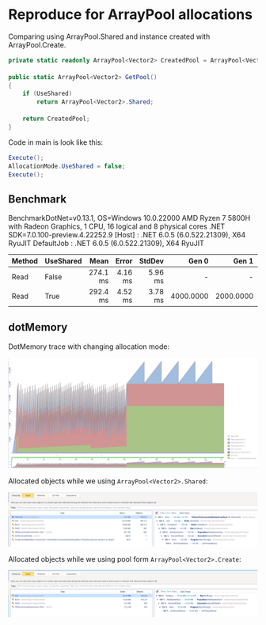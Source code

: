 # Reproduce for ArrayPool allocations

Comparing using ArrayPool<Vector2>.Shared and instance created with ArrayPool<Vector2>.Create.

```csharp
private static readonly ArrayPool<Vector2> CreatedPool = ArrayPool<Vector2>.Create(Settings.StepsCount, 4000);

public static ArrayPool<Vector2> GetPool()
{
    if (UseShared)
        return ArrayPool<Vector2>.Shared;

    return CreatedPool;
}
```

Code in main is look like this:

```csharp
Execute();
AllocationMode.UseShared = false;
Execute();
```

## Benchmark

BenchmarkDotNet=v0.13.1, OS=Windows 10.0.22000
AMD Ryzen 7 5800H with Radeon Graphics, 1 CPU, 16 logical and 8 physical cores
.NET SDK=7.0.100-preview.4.22252.9
  [Host]     : .NET 6.0.5 (6.0.522.21309), X64 RyuJIT
  DefaultJob : .NET 6.0.5 (6.0.522.21309), X64 RyuJIT


| Method | UseShared |     Mean |   Error |  StdDev |     Gen 0 |     Gen 1 | Allocated |
|------- |---------- |---------:|--------:|--------:|----------:|----------:|----------:|
|   Read |     False | 274.1 ms | 4.16 ms | 5.96 ms |         - |         - |      5 MB |
|   Read |      True | 292.4 ms | 4.52 ms | 3.78 ms | 4000.0000 | 2000.0000 |     39 MB |

## dotMemory

DotMemory trace with changing allocation mode:

![](images/dotMemory-1.png)

Allocated objects while we using `ArrayPool<Vector2>.Shared`:

![](images/dotMemory-2.png)

Allocated objects while we using pool form `ArrayPool<Vector2>.Create`:

![](images/dotMemory-3.png)
